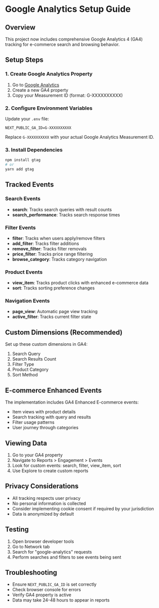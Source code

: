 # Google Analytics Setup Guide

## Overview
This project now includes comprehensive Google Analytics 4 (GA4) tracking for e-commerce search and browsing behavior.

## Setup Steps

### 1. Create Google Analytics Property
1. Go to [Google Analytics](https://analytics.google.com/)
2. Create a new GA4 property
3. Copy your Measurement ID (format: G-XXXXXXXXXX)

### 2. Configure Environment Variables
Update your `.env` file:
```
NEXT_PUBLIC_GA_ID=G-XXXXXXXXXX
```
Replace `G-XXXXXXXXXX` with your actual Google Analytics Measurement ID.

### 3. Install Dependencies
```bash
npm install gtag
# or
yarn add gtag
```

## Tracked Events

### Search Events
- **search**: Tracks search queries with result counts
- **search_performance**: Tracks search response times

### Filter Events
- **filter**: Tracks when users apply/remove filters
- **add_filter**: Tracks filter additions
- **remove_filter**: Tracks filter removals
- **price_filter**: Tracks price range filtering
- **browse_category**: Tracks category navigation

### Product Events
- **view_item**: Tracks product clicks with enhanced e-commerce data
- **sort**: Tracks sorting preference changes

### Navigation Events
- **page_view**: Automatic page view tracking
- **active_filter**: Tracks current filter state

## Custom Dimensions (Recommended)
Set up these custom dimensions in GA4:
1. Search Query
2. Search Results Count
3. Filter Type
4. Product Category
5. Sort Method

## E-commerce Enhanced Events
The implementation includes GA4 Enhanced E-commerce events:
- Item views with product details
- Search tracking with query and results
- Filter usage patterns
- User journey through categories

## Viewing Data
1. Go to your GA4 property
2. Navigate to Reports > Engagement > Events
3. Look for custom events: search, filter, view_item, sort
4. Use Explore to create custom reports

## Privacy Considerations
- All tracking respects user privacy
- No personal information is collected
- Consider implementing cookie consent if required by your jurisdiction
- Data is anonymized by default

## Testing
1. Open browser developer tools
2. Go to Network tab
3. Search for "google-analytics" requests
4. Perform searches and filters to see events being sent

## Troubleshooting
- Ensure `NEXT_PUBLIC_GA_ID` is set correctly
- Check browser console for errors
- Verify GA4 property is active
- Data may take 24-48 hours to appear in reports